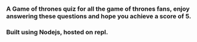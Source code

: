 ### A Game of thrones quiz for all the game of thrones fans, enjoy answering these questions and hope you achieve a score of 5. 
### Built using Nodejs, hosted on repl.
